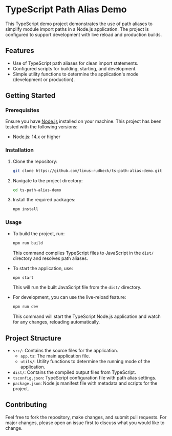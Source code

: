 # TypeScript Path Alias Demo

This TypeScript demo project demonstrates the use of path aliases to simplify module import paths in a Node.js application. The project is configured to support development with live reload and production builds.

## Features

- Use of TypeScript path aliases for clean import statements.
- Configured scripts for building, starting, and development.
- Simple utility functions to determine the application's mode (development or production).

## Getting Started

### Prerequisites

Ensure you have [Node.js](https://nodejs.org/) installed on your machine. This project has been tested with the following versions:
- Node.js: 14.x or higher

### Installation

1. Clone the repository:

   ```bash
   git clone https://github.com/linus-rudbeck/ts-path-alias-demo.git
   ```

2. Navigate to the project directory:

   ```bash
   cd ts-path-alias-demo
   ```

3. Install the required packages:

   ```bash
   npm install
   ```

### Usage

- To build the project, run:

  ```bash
  npm run build
  ```

  This command compiles TypeScript files to JavaScript in the `dist/` directory and resolves path aliases.

- To start the application, use:

  ```bash
  npm start
  ```

  This will run the built JavaScript file from the `dist/` directory.

- For development, you can use the live-reload feature:

  ```bash
  npm run dev
  ```

  This command will start the TypeScript Node.js application and watch for any changes, reloading automatically.

## Project Structure

- `src/`: Contains the source files for the application.
  - `app.ts`: The main application file.
  - `utils/`: Utility functions to determine the running mode of the application.
- `dist/`: Contains the compiled output files from TypeScript.
- `tsconfig.json`: TypeScript configuration file with path alias settings.
- `package.json`: Node.js manifest file with metadata and scripts for the project.

## Contributing

Feel free to fork the repository, make changes, and submit pull requests. For major changes, please open an issue first to discuss what you would like to change.
